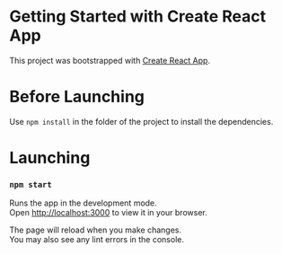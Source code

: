 # Getting Started with Create React App

This project was bootstrapped with [Create React App](https://github.com/facebook/create-react-app).

# Before Launching

Use `npm install` in the folder of the project to install the dependencies.

# Launching

### `npm start`

Runs the app in the development mode.\
Open [http://localhost:3000](http://localhost:3000) to view it in your browser.

The page will reload when you make changes.\
You may also see any lint errors in the console.
